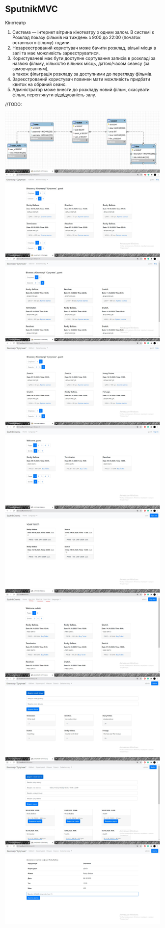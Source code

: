 # SputnikMVC
Кінотеатр
1. Система — інтернет вітрина кінотеатру з одним залом. В системі є Розклад показу фільмів на тиждень з 9:00 до 22:00 (початок останнього фільму) години.
2. Незареєстрований користувач може бачити розклад, вільні місця в залі та має можливість зареєструватися.
3. Користувачеві має бути доступне сортування записів в розкладі за назвою фільму, кількістю вільних місць,  датою/часом сеансу (за замовчуванням),  
      а також фільтрація розкладу за доступними до перегляду фільмів.
4. Зареєстрований користувач повинен мати можливість придбати квиток на обраний сеанс.
5. Адміністратор може внести до розкладу новий фільм, скасувати фільм, переглянути відвідуваність залу.

//TODO: 

![alt text](https://github.com/brmdm/SputnikMVC/blob/master/0.JPG)
![alt text](https://github.com/brmdm/SputnikMVC/blob/master/1.JPG)
![alt text](https://github.com/brmdm/SputnikMVC/blob/master/2.JPG)
![alt text](https://github.com/brmdm/SputnikMVC/blob/master/3.JPG)
![alt text](https://github.com/brmdm/SputnikMVC/blob/master/4.JPG)
![alt text](https://github.com/brmdm/SputnikMVC/blob/master/5.JPG)
![alt text](https://github.com/brmdm/SputnikMVC/blob/master/6.JPG)
![alt text](https://github.com/brmdm/SputnikMVC/blob/master/7.JPG)
![alt text](https://github.com/brmdm/SputnikMVC/blob/master/8.JPG)
![alt text](https://github.com/brmdm/SputnikMVC/blob/master/9.JPG)

